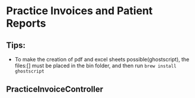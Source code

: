 # Practice Invoices and Patient Reports

## Tips:
- To make the creation of pdf and excel sheets possible(ghostscript), the files:[] must be placed in the bin folder, and then run `brew install ghostscript`


## PracticeInvoiceController
